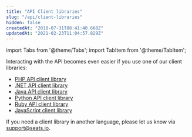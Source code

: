 ```yaml
---
title: "API Client libraries"
slug: "/api/client-libraries"
hidden: false
createdAt: "2018-07-31T08:41:40.668Z"
updatedAt: "2021-02-23T11:04:57.829Z"
---
```


import Tabs from '@theme/Tabs';
import TabItem from '@theme/TabItem';

Interacting with the API becomes even easier if you use one of our client libraries:

* [PHP API client library](https://github.com/seatsio/seatsio-php)
* [.NET API client library](https://github.com/seatsio/seatsio-dotnet)
* [Java API client library](https://github.com/seatsio/seatsio-java)
* [Python API client library](https://github.com/seatsio/seatsio-python)
* [Ruby API client library](https://github.com/seatsio/seatsio-ruby)
* [JavaScript client library](https://github.com/seatsio/seatsio-js)

If you need a client library in another language, please let us know via support@seats.io.
